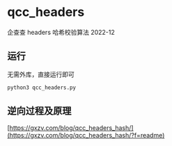 # qcc_headers
企查查 headers 哈希校验算法 2022-12

## 运行
无需外库，直接运行即可
```bash
python3 qcc_headers.py
```

## 逆向过程及原理
[https://gxzv.com/blog/qcc_headers_hash/](https://gxzv.com/blog/qcc_headers_hash/?f=readme)
